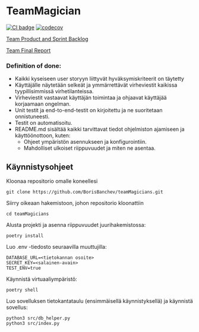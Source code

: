 # TeamMagician

[![CI badge](https://github.com/BorisBanchev/teamMagicians/workflows/CI/badge.svg)](https://github.com/BorisBanchev/teamMagicians/actions)
[![codecov](https://codecov.io/gh/BorisBanchev/teamMagicians/graph/badge.svg?token=X6M0LZ9ZYP)](https://codecov.io/gh/BorisBanchev/teamMagicians)

[Team Product and Sprint Backlog](https://docs.google.com/spreadsheets/d/1M6PnnOBQbmud6kSEFh_Pxoa-kk0jIUnGVv0p_7QD7ms/edit?usp=sharing)

[Team Final Report](https://helsinkifi-my.sharepoint.com/:b:/g/personal/salonout_ad_helsinki_fi/EcdWpF843NBEpZ-yjOzeYdYBlMcKy2VIqQcwtmmighup0A?e=XeX28m)

### Definition of done:

- Kaikki kyseiseen user storyyn liittyvät hyväksymiskriteerit on täytetty
- Käyttäjälle näytetään selkeät ja ymmärrettävät virheviestit kaikissa tyypillisimmissä virhetilanteissa.
- Virheviestit vastaavat käyttäjän toimintaa ja ohjaavat käyttäjää korjaamaan ongelman.
- Unit testit ja end-to-end-testit on kirjoitettu ja ne suoritetaan onnistuneesti.
- Testit on automatisoitu.
- README.md sisältää kaikki tarvittavat tiedot ohjelmiston ajamiseen ja käyttöönottoon, kuten:
  - Ohjeet ympäristön asennukseen ja konfigurointiin.
  - Mahdolliset ulkoiset riippuvuudet ja miten ne asentaa.

## Käynnistysohjeet

Kloonaa repositorio omalle koneellesi

```shell
git clone https://github.com/BorisBanchev/teamMagicians.git
```

Siirry oikeaan hakemistoon, johon repositorio kloonattiin

```shell
cd teamMagicians
```

Alusta projekti ja asenna riippuvuudet juurihakemistossa:

```shell
poetry install
```

Luo .env -tiedosto seuraavilla muuttujilla:

```env
DATABASE_URL=<tietokannan osoite>
SECRET_KEY=<salainen-avain>
TEST_ENV=true
```

Käynnistä virtuaaliympäristö:

```shell
poetry shell
```

Luo sovelluksen tietokantataulu (ensimmäisellä käynnistyksellä) ja käynnistä sovellus:

```shell
python3 src/db_helper.py
python3 src/index.py
```
